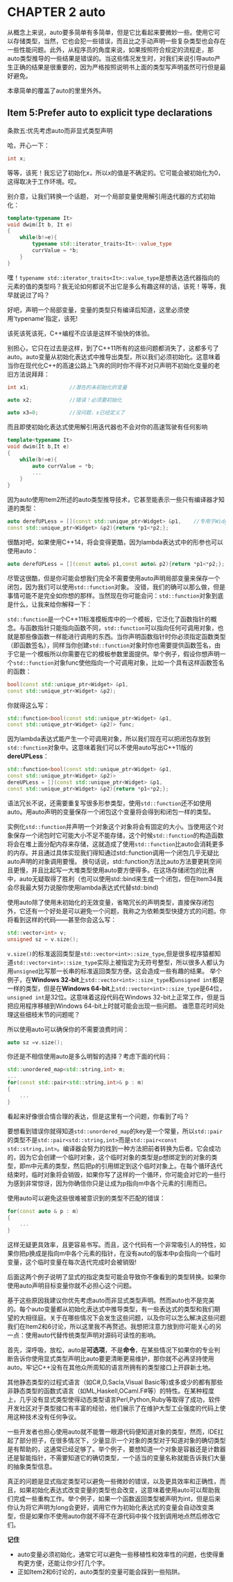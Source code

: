 # CHAPTER 2 auto

从概念上来说，auto要多简单有多简单，但是它比看起来要微妙一些。使用它可以存储类型，当然，它也会犯一些错误，而且比之手动声明一些复杂类型也会存在一些性能问题。此外，从程序员的角度来说，如果按照符合规定的流程走，那auto类型推导的一些结果是错误的。当这些情况发生时，对我们来说引导auto产生正确的结果是很重要的，因为严格按照说明书上面的类型写声明虽然可行但是最好避免。

本章简单的覆盖了auto的里里外外。

## Item 5:Prefer auto to explicit type declarations
条款五:优先考虑auto而非显式类型声明

哈，开心一下：

````cpp
int x;
````
等等，该死！我忘记了初始化x，所以x的值是不确定的。它可能会被初始化为0，这得取决于工作环境。哎。

别介意，让我们转换一个话题， 对一个局部变量使用解引用迭代器的方式初始化：
````cpp
template<typename It>
void dwim(It b, It e)
{
	while(b!=e){
		typename std::iterator_traits<It>::value_type
		currValue = *b;
	}
}
````

嘿！`typename std::iterator_traits<It>::value_type`是想表达迭代器指向的元素的值的类型吗？我无论如何都说不出它是多么有趣这样的话，该死！等等，我早就说过了吗？

好吧，声明一个局部变量，变量的类型只有编译后知道，这里必须使用'typename'指定，该死!

该死该死该死，C++编程不应该是这样不愉快的体验。

别担心，它只在过去是这样，到了C++11所有的这些问题都消失了，这都多亏了auto。auto变量从初始化表达式中推导出类型，所以我们必须初始化。这意味着当你在现代化C++的高速公路上飞奔的同时你不得不对只声明不初始化变量的老旧方法说拜拜：
````cpp
int x1;				//潜在的未初始化的变量
	
auto x2;			//错误！必须要初始化

auto x3=0;			//没问题，x已经定义了
````
而且即使初始化表达式使用解引用迭代器也不会对你的高速驾驶有任何影响
````cpp
template<typename It>
void dwim(It b,It e)
{
	while(b!=e){
		auto currValue = *b;
		...
	}
}
````
因为auto使用Item2所述的auto类型推导技术，它甚至能表示一些只有编译器才知道的类型：
````cpp
auto derefUPLess = [](const std::unique_ptr<Widget> &p1,	//专用于Widget类型的比较函数
const std::unique_ptr<Widget> &p2){return *p1<*p2;};
````
很酷对吧，如果使用C++14，将会变得更酷，因为lambda表达式中的形参也可以使用auto：
````cpp
auto derefUPLess = [](const auto& p1,const auto& p2){return *p1<*p2;};
````
尽管这很酷，但是你可能会想我们完全不需要使用auto声明局部变量来保存一个闭包，因为我们可以使用`std::function`对象。
没错，我们的确可以那么做，但是事情可能不是完全如你想的那样。当然现在你可能会问：`std::function`对象到底是什么，让我来给你解释一下：


`std::function`是一个C++11标准模板库中的一个模板，它泛化了函数指针的概念。与函数指针只能指向函数不同，`std::function`可以指向任何可调用对象，也就是那些像函数一样能进行调用的东西。当你声明函数指针时你必须指定函数类型（即函数签名），同样当你创建`std::function`对象时你也需要提供函数签名，由于它是一个模板所以你需要在它的模板参数里面提供。举个例子，假设你想声明一个`std::function`对象func使他指向一个可调用对象，比如一个具有这样函数签名的函数：
````cpp
bool(const std::unique_ptr<Widget> &p1,
const std::unique_ptr<Widget> &p2);
````
你就得这么写：
````cpp
std::function<bool(const std::unique_ptr<Widget> &p1,
const std::unique_ptr<Widget> &p2)> func;
````
因为lambda表达式能产生一个可调用对象，所以我们现在可以把闭包存放到`std::function`对象中。这意味着我们可以不使用auto写出C++11版的**dereUPLess**：
````cpp
std::function<bool(const std::unique_ptr<Widget> &p1,
const std::unique_ptr<Widget> &p2)>
dereUPLess = [](const std::unique_ptr<Widget> &p1,
const std::unique_ptr<Widget> &p2){return *p1<*p2;};
````
语法冗长不说，还需要重复写很多形参类型，使用`std::function`还不如使用auto。用auto声明的变量保存一个闭包这个变量将会得到和闭包一样的类型。

实例化`std::function`并声明一个对象这个对象将会有固定的大小。当使用这个对象保存一个闭包时它可能大小不足不能存储，这个时候`std::function`的构造函数将会在堆上面分配内存来存储，这就造成了使用`std::function`比auto会消耗更多的内存。并且通过具体实现我们得知通过std::function调用一个闭包几乎无疑比auto声明的对象调用要慢。
换句话说，std::function方法比auto方法要更耗空间且更慢，并且比起写一大堆类型使用auto要方便得多。在这场存储闭包的比赛中，auto无疑取得了胜利（也可以使用std::bind来生成一个闭包，但在Item34我会尽我最大努力说服你使用lambda表达式代替std::bind)

使用auto除了使用未初始化的无效变量，省略冗长的声明类型，直接保存闭包外，它还有一个好处是可以避免一个问题，我称之为依赖类型快捷方式的问题。你将看到这样的代码——甚至你会这么写：
````cpp
std::vector<int> v;
unsigned sz = v.size();
````
`v.size()`的标准返回类型是`std::vector<int>::size_type`,但是很多程序猿都知道`std::vector<int>::size_type`实际上被指定为无符号整型，所以很多人都认为用`unsigned`比写那一长串的标准返回类型方便。这会造成一些有趣的结果。
举个例子，在**Windows 32-bit**上`std::vector<int>::size_type`和`unsigned int`都是一样的类型，但是在**Windows 64-bit**上`std::vector<int>::size_type`是64位，`unsigned int`是32位。这意味着这段代码在Windows 32-bit上正常工作，但是当把应用程序移植到Windows 64-bit上时就可能会出现一些问题。
谁愿意花时间处理这些细枝末节的问题呢？

所以使用auto可以确保你的不需要浪费时间：
````cpp
auto sz =v.size();
````
你还是不相信使用auto是多么明智的选择？考虑下面的代码：
````cpp
std::unordered_map<std::string,int> m;
...
for(const std::pair<std::string,int>& p : m)
{
	...
}
````
看起来好像很合情合理的表达，但是这里有一个问题，你看到了吗？

要想看到错误你就得知道`std::unordered_map`的key是一个常量，所以`std::pair`的类型不是`std::pair<std::string,int>`而是`std::pair<const std::string,int>`。编译器会努力的找到一种方法把前者转换为后者。它会成功的，因为它会创建一个临时对象，这个临时对象的类型是p想绑定到的对象的类型，即m中元素的类型，然后把p的引用绑定到这个临时对象上。在每个循环迭代结束时，临时对象将会销毁，如果你写了这样的一个循环，你可能会对它的一些行为感到非常惊讶，因为你确信你只是让成为p指向m中各个元素的引用而已。

使用auto可以避免这些很难被意识到的类型不匹配的错误：
````cpp
for(const auto & p : m)
{
	...
}
````
这样无疑更具效率，且更容易书写。而且，这个代码有一个非常吸引人的特性，如果你把p换成是指向m中各个元素的指针，在没有auto的版本中p会指向一个临时变量，这个临时变量在每次迭代完成时会被销毁!

后面这两个例子说明了显式的指定类型可能会导致你不像看到的类型转换。如果你使用auto声明目标变量你就不必担心这个问题。

基于这些原因我建议你优先考虑auto而非显式类型声明。然而auto也不是完美的。每个auto变量都从初始化表达式中推导类型，有一些表达式的类型和我们期望的大相径庭。关于在哪些情况下会发生这些问题，以及你可以怎么解决这些问题我们在Item2和6讨论，所以这里我不再赘述。我想把注意力放到你可能关心的另一点：使用auto代替传统类型声明对源码可读性的影响。

首先，深呼吸，放松，auto是**可选项**，不是**命令**，在某些情况下如果你的专业判断告诉你使用显式类型声明比auto要更清晰更易维护，那你就不必再坚持使用auto。牢记C++没有在其他众所周知的语言所拥有的类型接口上开辟新土地。

其他静态类型的过程式语言（如C#,D,Sacla,Visual Basic等)或多或少的都有那些非静态类型的函数式语言（如ML,Haskell,OCaml.F#等）的特性。在某种程度上，几乎没有显式类型使得动态类型语言Perl,Python,Ruby等取得了成功，软件开发社区对于类型接口有丰富的经验，他们展示了在维护大型工业强度的代码上使用这种技术没有任何争议。

一些开发者也担心使用auto就不能瞥一眼源代码便知道对象的类型，然而，IDE扛起了部分担子，在很多情况下，少量显示一个对象的类型对于知道对象的确切类型是有帮助的，这通常已经足够了。举个例子，要想知道一个对象是容器还是计数器还是智能指针，不需要知道它的确切类型，一个适当的变量名称就能告诉我们大量的抽象类型信息。

真正的问题是显式指定类型可以避免一些微妙的错误，以及更具效率和正确性，而且，如果初始化表达式改变变量的类型也会改变，这意味着使用auto可以帮助我们完成一些重构工作。举个例子，如果一个函数返回类型被声明为int，但是后来你认为将它声明为long会更好，调用它作为初始化表达式的变量会自动改变类型，但是如果你不使用auto你就不得不在源代码中挨个找到调用地点然后修改它们。

**记住**

+ auto变量必须初始化，通常它可以避免一些移植性和效率性的问题，也使得重构更方便，还能让你少打几个字。
+ 正如Item2和6讨论的，auto类型的变量可能会踩到一些陷阱。
